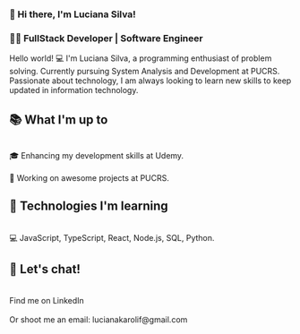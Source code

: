 ### 💖 Hi there, I'm Luciana Silva! 
### 👩‍💻 FullStack Developer | Software Engineer

Hello world! 💻 I'm Luciana Silva, a programming enthusiast of problem solving. Currently pursuing System Analysis and Development at PUCRS. Passionate about technology, I am always looking to learn new skills to keep updated in information technology.

<h2>📚 What I'm up to</h2>
<br>🎓 Enhancing my development skills at Udemy.</br>
<br>🔭 Working on awesome projects at PUCRS.</br>


<h2>🎲 Technologies I'm learning</h2>
<br>💻 JavaScript, TypeScript, React, Node.js, SQL, Python.</br>

<h2>💬 Let's chat!</h2>
<br>Find me on LinkedIn</br> 
<br>Or shoot me an email: lucianakarolif@gmail.com</br>
